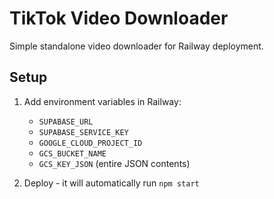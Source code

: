 # TikTok Video Downloader

Simple standalone video downloader for Railway deployment.

## Setup

1. Add environment variables in Railway:
   - `SUPABASE_URL`
   - `SUPABASE_SERVICE_KEY` 
   - `GOOGLE_CLOUD_PROJECT_ID`
   - `GCS_BUCKET_NAME`
   - `GCS_KEY_JSON` (entire JSON contents)

2. Deploy - it will automatically run `npm start`